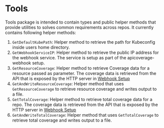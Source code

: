 # Tools

Tools package is intended to contain types and public helper methods that provide
utilities to solves common requirements across repos. It currently contains following
helper methods:

1. `GetDefaultKubePath`: Helper method to retrieve the path for Kubeconfig inside
   users home directory.
1. `GetWebhookServiceIP`: Helper method to retrieve the public IP address for the
   webhook service. The service is setup as part of the apicoverage-webhook
   setup.
1. `GetResourceCoverage`: Helper method to retrieve Coverage data for a resource
   passed as parameter. The coverage data is retrieved from the API that is exposed
   by the HTTP server in [Webhook Setup](../webhook/webhook.go)
1. `GetAndWriteResourceCoverage`: Helper method that uses `GetResourceCoverage`
 to retrieve resource coverage and writes output to a file.
1. `GetTotalCoverage`: Helper method to retrieve total coverage data for a repo.
 The coverage data is retrieved from the API that is exposed by the HTTP server
 in [Webhook Setup](../webhook/webhook.go)
1. `GetAndWriteTotalCoverage`: Helper method that uses `GetTotalCoverage` to
 retrieve total coverage and writes output to a file.
